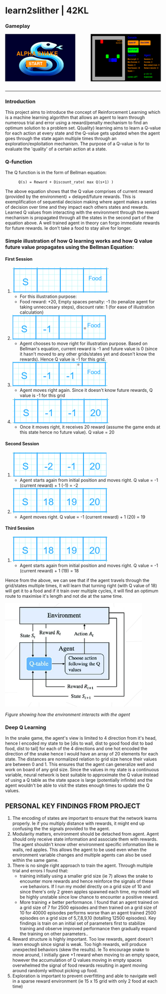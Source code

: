 # learn2slither | 42KL
### Gameplay
<div style="display: flex;">
  <img src="https://github.com/mseong123/learn2slither/blob/main/images/lobby.png" alt="Lobby" style="width: 45%; margin-right: 50px;"/>
  <img src="https://github.com/mseong123/learn2slither/blob/main/images/game.png" alt="Gameplay" style="width: 45%;"/>
</div>

<br/>
<hr/>

### Introduction

This project aims to introduce the concept of Reinforcement Learning which is a machine learning algorithm that allows an agent to learn through numerous trial and error using a reward/penalty mechanism to find an optimum solution to a problem set. Q(uality) learning aims to learn a Q-value for each action at every state and the Q-value gets updated when the agent goes through the state again multiple times through an exploration/exploitation mechanism. The purpose of a Q-value is for to evaluate the 'quality' of a certain action at a state. 

### Q-function

The Q function is in the form of Bellman equation:

          Q(s) = Reward + Discount_rate( max Q(s+1) )
          
The above equation shows that the Q value comprises of current reward (provided by the environment) + delayed/future rewards. This is exemplification of sequential decision making where agent makes a series of decision over time and they impact each others states and rewards. Learned Q values from interacting with the environment through the reward mechanism is propagated through all the states in the second part of the equation above. A well trained agent in theory can forgo immediate rewards for future rewards. Ie don't take a food to stay alive for longer.

### Simple illustration of how Q learning works and how Q value future value propagates using the Bellman Equation:

#### First Session

1. ![grid1](https://github.com/mseong123/learn2slither/blob/main/images/grid1.png)
    - For this illustration purpose:
    - Food reward: +20, Empty spaces penalty: -1 (to penalize agent for taking unneccesary steps), discount rate: 1 (for ease of illustration calculation)
3.  ![grid2](https://github.com/mseong123/learn2slither/blob/main/images/grid2.png)
    - Agent chooses to move right for illustration purpose. Based on Bellman's equation, current reward is -1 and future value is 0 (since it hasn't moved to any other grids/states yet and doesn't know the rewards). Hence Q value is -1 for this grid.
3.  ![grid3](https://github.com/mseong123/learn2slither/blob/main/images/grid3.png)
    - Agent moves right again. Since it doesn't know future rewards, Q value is -1 for this grid
4.  ![grid4](https://github.com/mseong123/learn2slither/blob/main/images/grid4.png)
    - Once it moves right, it receives 20 reward (assume the game ends at this state hence no future value). Q value = 20

#### Second Session

1.  ![grid5](https://github.com/mseong123/learn2slither/blob/main/images/grid5.png)
    - Agent starts again from initial position and moves right. Q value = -1 (current reward) + 1 (-1) = -2
2.  ![grid6](https://github.com/mseong123/learn2slither/blob/main/images/grid6.png)
    - Agent moves right. Q value = -1 (current reward) + 1 (20) = 19

#### Third Session

1.  ![grid5](https://github.com/mseong123/learn2slither/blob/main/images/grid6.png)
    - Agent starts again from initial position and moves right. Q value = -1 (current reward) + 1 (19) = 18

Hence from the above, we can see that if the agent travels through the grid/states multiple times, it will learn that turning right (with Q value of 18) will get it to a food and if it train over multiple cycles, it will find an optimum route to maximise it's length and not die at the same time.

![Q_Learning](https://github.com/mseong123/learn2slither/blob/main/images/Q_learning.png)

*Figure showing how the environment interacts with the agent*

### Deep Q Learning

In the snake game, the agent's view is limited to 4 direction from it's head, hence I encoded my state to be [dis to wall, dist to good food dist to bad food, dist to tail] for each of the 4 directions and one hot encoded the direction of the snake hence I would have an array of 20 elements for each state. The distances are normalized relation to grid size hence their values are between 0 and 1. This ensures that the agent can generalize well and work on board of any grid size. Since the values in my state is a continuous variable, neural network is best suitable to approximate the Q value instead of using a Q table as the state space is large (potentially infinite) and the agent wouldn't be able to visit the states enough times to update the Q values. 

## **PERSONAL KEY FINDINGS FROM PROJECT** 

1. The encoding of states are important to ensure that the network learns properly. Ie if you multiply distance with rewards, it might end up confusing the the signals provided to the agent.
2. Modularity matters, environment should be detached from agent. Agent should only receive state information and associate them with rewards. The agent shouldn't know other environment specific information like ie walls, red apples. This allows the agent to be used even when the environment variable changes and multiple agents can also be used within the same game.
3. There is no single right approach to train the agent. Through multiple trial and errors I found that:
   - training initially using a smaller grid size (ie 7) allows the snake to encounter more rewards and hence reinforce the signals of these +ve behaviors. If I run my model directly on a grid size of 10 and since there's only 2 green apples spawned each time, my model will be highly unstable since low chance to encounter a positive reward.
   - More training ≠ better performance. I found that an agent trained on a grid size of 7 for 2500 episodes and then trained on a grid size of 10 for 40000 episodes performs worse than an agent trained 2500 episodes on a grid size of 5,7,8,9,10 (totalling 12500 episodes). Key findings is train on an initial set of parameters first to stabilize training and observe improved performance then gradually expand the training on other parameters..
4. Reward structure is highly important. Too low rewards, agent doesn't learn enough since signal is weak. Too high rewards, will produce unexpected behaviors (skew the results). Ie To encourage snake to move around, I initially gave +1 reward when moving to an empty space, however the accumulation of Q values moving in empty spaces overwhelmed the signal of food rewards resulting in agent moving around randomly without picking up food.
5. Exploration is important to prevent overfitting and able to navigate well in a sparse reward environment (ie 15 x 15 grid with only 2 food at each time)





